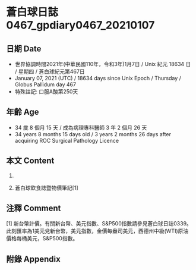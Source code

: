 [_metadata_:encoding]: - "utf-8"
[_metadata_:language]: - "zh-Hant-TW"
[_metadata_:fileformat]: - "markdown"
[_metadata_:MIME_type]: - "text/plain"
[_metadata_:markdown_version]: - "commonmark version 0.29"
[_metadata_:markdown_spec]: - "https://spec.commonmark.org/0.29/"

# 蒼白球日誌0467_gpdiary0467_20210107 #

## 日期 Date ##

* 世界協調時間2021年(中華民國110年，令和3年)1月7日 / Unix 紀元 18634 日 / 星期四 / 蒼白球紀元第467日
* January 07, 2021 (UTC) / 18634 days since Unix Epoch / Thursday / Globus Pallidum day 467
* 特殊註記: 口服A酸第250天

## 年齡 Age ##

* 34 歲 8 個月 15 天 / 成為病理專科醫師 3 年 2 個月 26 天
* 34 years 8 months 15 days old / 3 years 2 months 26 days after acquiring ROC Surgical Pathology Licence

## 本文 Content ##

1. 

    
2. 蒼白球飲食誌暨物價筆記[1]

    

## 注釋 Comment ##

[1] 新台幣計價。有關新台幣、美元指數、S&P500指數請參見蒼白球日誌0339。此刻匯率為1美元兌新台幣，美元指數，金價每盎司美元，西德州中級(WTI)原油價格每桶美元，S&P500指數。



## 附錄 Appendix ##

